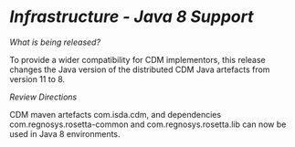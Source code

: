 # *Infrastructure - Java 8 Support*

_What is being released?_

To provide a wider compatibility for CDM implementors, this release changes the Java version of the distributed CDM Java artefacts from version 11 to 8.  

_Review Directions_

CDM maven artefacts com.isda.cdm, and dependencies com.regnosys.rosetta-common and com.regnosys.rosetta.lib can now be used in Java 8 environments.
